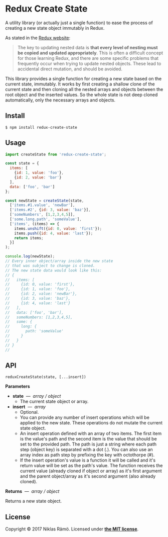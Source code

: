 # Redux Create State

A utility library (or actually just a single function) to ease the process of creating a new state object immutably in Redux.

As stated in the [Redux website](http://redux.js.org/docs/recipes/reducers/ImmutableUpdatePatterns.html):
> The key to updating nested data is **that every level of nesting must be copied and updated appropriately**. This is often a difficult concept for those learning Redux, and there are some specific problems that frequently occur when trying to update nested objects. These lead to accidental direct mutation, and should be avoided.

This library provides a single function for creating a new state based on the current state, immutably. It works by first creating a shallow clone of the current state and then cloning all the nested arrays and objects between the root object and the inserted values. So the whole state is not deep cloned automatically, only the necessary arrays and objects.

## Install

```console
$ npm install redux-create-state
```

## Usage

```javascript
import createState from 'redux-create-state';

const state = {
  items: [
    {id: 1, value: 'foo'},
    {id: 2, value: 'bar'}
  ],
  data: ['foo', 'bar']
};

const newState = createState(state,
  ['items.#1.value', 'newBar'],
  ['items.#2', {id: 3, value: 'baz'}],
  ['someNumbers', [1,2,3,4,5]],
  ['some.long.path', 'someValue'],
  ['items', (items) => {
    items.unshift({id: 0, value: 'first'});
    items.push({id: 4, value: 'last'});
    return items;
  }]
);

console.log(newState);
// Every inner object/array inside the new state
// that was subject to change is cloned.
// The new state data would look like this:
// {
//   items: [
//     {id: 0, value: 'first'},
//     {id: 1, value: 'foo'},
//     {id: 2, value: 'newBar'},
//     {id: 3, value: 'baz'},
//     {id: 4, value: 'last'}
//   ],
//   data: ['foo', 'bar'],
//   someNumbers: [1,2,3,4,5],
//   some: {
//     long: {
//       path: 'someValue'
//     }
//   }
// }
//
```

## API

`reduxCreateState(state, [...insert])`

**Parameters**

* **state** &nbsp;&mdash;&nbsp; *array / object*
  * The current state object or array.
* **insert** &nbsp;&mdash;&nbsp; *array*
  * Optional.
  * You can provide any number of insert operations which will be applied to the new state. These operations do not mutate the current state object.
  * An insert operation defined with an array of two items. The first item is the value's path and the second item is the value that should be set to the provided path. The path is just a string where each path step (object key) is separated with a dot (.). You can also use an array index as path step by prefixing the key with octothorpe (#).
  * If the insert operation's value is a function it will be called and it's return value will be set as the path's value. The function receives the current value (already cloned if object or array) as it's first argument and the parent object/array as it's second argument (also already cloned).

**Returns** &nbsp;&mdash;&nbsp; *array / object*

Returns a new state object.

## License

Copyright &copy; 2017 Niklas Rämö. Licensed under **[the MIT license](LICENSE.md)**.

